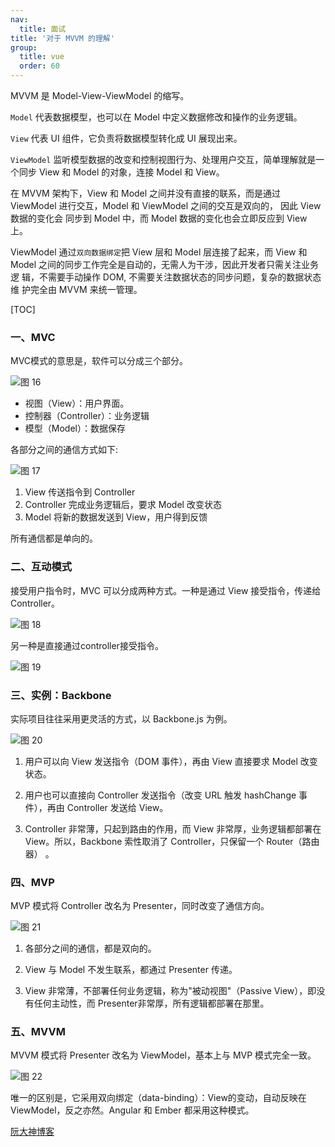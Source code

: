 ```yaml
---
nav:
  title: 面试
title: '对于 MVVM 的理解'
group:
  title: vue
  order: 60
---
```


MVVM 是 Model-View-ViewModel 的缩写。

`Model` 代表数据模型，也可以在 Model 中定义数据修改和操作的业务逻辑。

`View` 代表 UI 组件，它负责将数据模型转化成 UI 展现出来。

`ViewModel` 监听模型数据的改变和控制视图行为、处理用户交互，简单理解就是一
个同步 View 和 Model 的对象，连接 Model 和 View。 

在 MVVM 架构下，View 和 Model 之间并没有直接的联系，而是通过 ViewModel
进行交互，Model 和 ViewModel 之间的交互是双向的， 因此 View 数据的变化会
同步到 Model 中，而 Model 数据的变化也会立即反应到 View 上。

ViewModel 通过`双向数据绑定`把 View 层和 Model 层连接了起来，而 View 和
Model 之间的同步工作完全是自动的，无需人为干涉，因此开发者只需关注业务逻
辑，不需要手动操作 DOM, 不需要关注数据状态的同步问题，复杂的数据状态维
护完全由 MVVM 来统一管理。

[TOC]

### 一、MVC

MVC模式的意思是，软件可以分成三个部分。

![图 16](https://wongabner.coding.net/p/picgo/d/mdimg/git/raw/master/2021-03-23-19-16-16.png)  

* 视图（View）：用户界面。
* 控制器（Controller）：业务逻辑
* 模型（Model）：数据保存

各部分之间的通信方式如下:

![图 17](https://wongabner.coding.net/p/picgo/d/mdimg/git/raw/master/2021-03-23-19-16-32.png)  

1. View 传送指令到 Controller
2. Controller 完成业务逻辑后，要求 Model 改变状态
3. Model 将新的数据发送到 View，用户得到反馈

所有通信都是单向的。

### 二、互动模式

接受用户指令时，MVC 可以分成两种方式。一种是通过 View 接受指令，传递给 Controller。

![图 18](https://wongabner.coding.net/p/picgo/d/mdimg/git/raw/master/2021-03-23-19-16-48.png)  

另一种是直接通过controller接受指令。

![图 19](https://wongabner.coding.net/p/picgo/d/mdimg/git/raw/master/2021-03-23-19-17-01.png)  

### 三、实例：Backbone

实际项目往往采用更灵活的方式，以 Backbone.js 为例。

![图 20](https://wongabner.coding.net/p/picgo/d/mdimg/git/raw/master/2021-03-23-19-17-19.png)  

1. 用户可以向 View 发送指令（DOM 事件），再由 View 直接要求 Model 改变状态。

2. 用户也可以直接向 Controller 发送指令（改变 URL 触发 hashChange 事件），再由 Controller 发送给 View。

3. Controller 非常薄，只起到路由的作用，而 View 非常厚，业务逻辑都部署在 View。所以，Backbone 索性取消了 Controller，只保留一个 Router（路由器） 。

### 四、MVP

MVP 模式将 Controller 改名为 Presenter，同时改变了通信方向。

![图 21](https://wongabner.coding.net/p/picgo/d/mdimg/git/raw/master/2021-03-23-19-17-32.png)  

1. 各部分之间的通信，都是双向的。

2. View 与 Model 不发生联系，都通过 Presenter 传递。

3. View 非常薄，不部署任何业务逻辑，称为"被动视图"（Passive View），即没有任何主动性，而 Presenter非常厚，所有逻辑都部署在那里。

### 五、MVVM

MVVM 模式将 Presenter 改名为 ViewModel，基本上与 MVP 模式完全一致。

![图 22](https://wongabner.coding.net/p/picgo/d/mdimg/git/raw/master/2021-03-23-19-17-46.png)  

唯一的区别是，它采用双向绑定（data-binding）：View的变动，自动反映在 ViewModel，反之亦然。Angular 和 Ember 都采用这种模式。

[阮大神博客](http://www.ruanyifeng.com/blog/2015/02/mvcmvp_mvvm.html)
